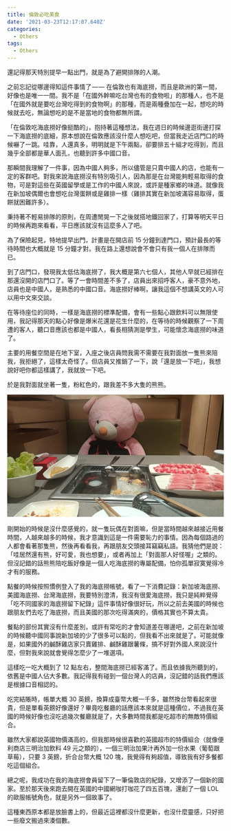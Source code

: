 ```yaml
---
title: 倫敦必吃美食
date: '2021-03-23T12:17:07.640Z'
categories:
  - Others
tags:
  - Others
---
```


還記得那天特別提早一點出門，就是為了避開排隊的人潮。

之前忘記從哪邊得知這件事情了 — — 在倫敦也有海底撈，而且是歐洲的第一間，好像也是唯一一間。我不是「在國外幹嘛吃台灣也有的食物啦」的那種人，也不是「在國外就是要吃台灣吃得到的食物啊」的那種，而是兩種疊加在一起，想吃的時候就去吃，無論想吃的是不是當地的食物都無所謂。

「在倫敦吃海底撈好像挺酷的」，抱持著這種想法，我在週日的時候邊逛街邊打探一下海底撈的底細，原本想說在倫敦應該沒什麼人想吃吧，但當我走近店門口的時候嚇了一跳。哇靠，人還真多，明明就是下午兩點，卻要排五十組才吃得到，而且幾乎全部都是華人面孔，也聽到許多中國口音。

那瞬間我理解了一件事，因為中國人夠多，所以儘管是只賣中國人的店，也能有一定的客群吧。對我來說海底撈沒有特別吸引人，因為那是在台灣能夠輕易取得的食物，可是對這些在英國留學或是工作的中國人來說，或許是種家鄉的味道。就像我在新加坡偶爾也會想吃台灣蛋餅或是雞排一樣（雞排其實在新加坡滿容易取得，蛋餅就困難許多）。

秉持著不輕易排隊的原則，在周遭閒晃一下之後就搭地鐵回家了，打算等明天平日的時候再跑來看看，平日應該就沒有這麼多人了吧。

為了保險起見，特地提早出門，計畫是在開店前 15 分鐘到達門口，預計最長的等待時間也大概就是 15 分鐘才對。我在路上還想說會不會只有我一個人在排隊而已。

到了店門口，發現我太低估海底撈了，我大概是第六七個人，其他人早就已經排在那還沒開的店門口了。等了一會時間差不多了，店員出來招呼客人，豪不意外地，店員也是中國人，是熟悉的中國口音。海底撈好棒啊，讓我這個不想講英文的人可以用中文來交談。

在等待座位的同時，一樣是海底撈的標準配備，會有一些點心跟飲料可以無限使用，我記得那天的點心好像是爆米花還是花生什麼的，在等待的時候觀察了一下周遭的客人，聽口音應該也都是中國人，看長相猜測是學生，可能懷念海底撈的味道了。

主要的用餐空間是在地下室，入座之後店員問我需不需要在我對面放一隻熊來陪我，我拒絕了，這樣太奇怪了。但店員又推銷了一下，說「還是放一下吧」，我想說好吧你都這樣講了，我就放一下吧。

於是我對面就坐著一隻，粉紅色的，跟我差不多大隻的熊熊。

![](/img/haidiliao-17e33c585350/1__ngTTJH0MS__mMr9YDC2fuUw.jpeg)

剛開始的時候是沒什麼感覺的，就一隻玩偶在對面嘛，但是當時間越來越接近用餐時間，人越來越多的時候，我才意識到這是一件需要恥力的事情。因為每個路過的人都會看著那隻熊，然後再看看我，再跟朋友交頭接耳竊竊私語。我猜他們是說：「哇居然還有熊，好可愛，我也想要」，或者再加上「對面那人好怪喔」之類的。但沒記錯的話熊熊陪吃飯好像是一個人吃海底撈的專屬配備，怕你孤單寂寞覺得冷才有的服務。

點餐的時候按照慣例登入了我的海底撈帳號，看了一下消費記錄：新加坡海底撈、美國海底撈、台灣海底撈，我要特別澄清，我沒有很愛海底撈，我只是純粹覺得「吃不同國家的海底撈留下紀錄」這件事情好像很好玩，所以之前去美國的時候也跟朋友們去吃了海底撈，而且美國的那次吃得滿爽的，價格其實也不算太貴。

餐點的部份其實沒有什麼差別，或許有常吃的才會知道差在哪邊吧，之前在新加坡的時候聽中國同事說新加坡的少了很多可以點的，但我看不出來就是了。可能就像是，如果國外的鹹酥雞店家只賣雞排、鹹酥雞跟薯條，搞不好對外國人來說沒什麼，但對我來說就會覺得怎麼少了一堆選項。

這樣吃一吃大概到了 12 點左右，整間海底撈已經客滿了。而且依據我所聽到的，依舊是中國人佔大多數。我記得我有碰到一個台灣人的店員，沒記錯的話我們應該是根據口音相認的。

吃完結賬時，帳單大概 30 英鎊，換算成臺幣大概一千多，雖然換台幣看起來很貴，但是單看英鎊好像還好？畢竟吃餐廳的話應該本來就是這種價位，不過我在英國的時候好像也沒吃過幾次餐廳就是了，大多數時間我都是吃超市的無敵特價組合。

雖然大家都說英國物價滿高的，但我那時候很喜歡的英國超市的特價組合（就像便利商店三明治加飲料 49 元之類的），一個三明治加果汁再外加一份水果（葡萄跟草莓），只要 3 英鎊，折合台幣大概 120 塊，我覺得有夠超值，導致我有好多餐都吃這個組合。

總之呢，我成功在我的海底撈會員留下了一筆倫敦店的紀錄，又增添了一個新的國家。至於那天後來跑去開在英國的中國網咖打咖花了四五百塊，還創了一個 LOL 的歐服帳號角色，就是另外一個故事了。

這種東西原本都是放臉書上的，但最近這裡都沒什麼更新，也沒什麼靈感，只好把一些廢文搬過來湊個數。